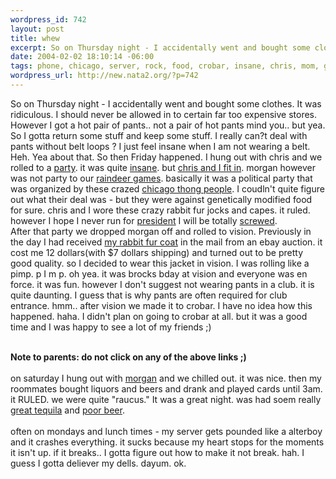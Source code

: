 ```yaml
--- 
wordpress_id: 742
layout: post
title: whew
excerpt: So on Thursday night - I accidentally went and bought some clothes. It was ridiculous. I should never be allowed in to certain far too expensive stores. However I got a hot pair of pants.. not a pair of hot pants mind you.. but yea. So I gotta return some stuff and keep some stuff. I really can?t deal with pants without belt loops ? I just feel insane when I am not wearing a belt. Heh. Yea about ...
date: 2004-02-02 18:10:14 -06:00
tags: phone, chicago, server, rock, food, crobar, insane, chris, mom, games, politic, hong
wordpress_url: http://new.nata2.org/?p=742
---
```

So on Thursday night - I accidentally went and bought some clothes. It was ridiculous. I should never be allowed in to certain far too expensive stores. However I got a hot pair of pants.. not a pair of hot pants mind you.. but yea. So I gotta return some stuff and keep some stuff. I really can?t deal with pants without belt loops ? I just feel insane when I am not wearing a belt. Heh. Yea about that. So then Friday happened. I hung out with chris and we rolled to a <a href="http://www.chicagothong.org/ ">party</a>. it was quite <a href="http://nata2.info/?path=pictures%2Fevents%2Fchicago_thong_04&img=thong%20party%20018.jpg">insane</a>. but <a href="http://nata2.info/?path=pictures%2Fevents%2Fchicago_thong_04&img=thong%20party%20010.jpg">chris and I fit in</a>. morgan however was not party to our <a href="http://nata2.info/?path=pictures%2Fevents%2Fchicago_thong_04&img=thong%20party%20014.jpg">raindeer games</a>. basically it was a political party that was organized by these crazed <a href="http://www.chicagothong.org/ ">chicago thong people</a>. I coudln't quite figure out what their deal was - but they were against genetically modified food for sure. chris and I wore these crazy rabbit fur jocks and capes. it ruled. however I hope I never run for <a href="http://nata2.info/?path=pictures%2Fevents%2Fchicago_thong_04&img=thong%20party%20002.jpg">president</a> I will be totally <a href="http://nata2.info/?path=pictures%2Fevents%2Fchicago_thong_04&img=thong%20party%20015.jpg">screwed</a>.<br/>After that party we dropped morgan off and rolled to vision. Previously in the day I had received <a href="http://www.nata2.info/?path=pictures%2Fmisc%2Fphone_camera%2Fphotolog&img=1075505796-t610(1).jpg">my rabbit fur coat</a> in the mail from an ebay auction. it cost me 12 dollars(with $7 dollars shipping) and turned out to be pretty good quality. so I decided to wear this jacket in vision. I was rolling like a pimp. p I m p. oh yea. it was brocks bday at vision and everyone was en force. it was fun. however I don't suggest not wearing pants in a club. it is quite daunting. I guess that is why pants are often required for club entrance. hmm.. after vision we made it to crobar. I have no idea how this happened. haha. I didn't plan on going to crobar at all. but it was a good time and I was happy to see a lot of my friends ;)

<br/><b>Note to parents: do not click on any of the above links ;)</b><br/><br/>on saturday I hung out with <a href="http://www.nata2.info/?path=pictures%2Fmisc%2Fphone_camera%2Fphotolog&img=1075703490-t610(1).jpg">morgan</a> and we chilled out. it was nice. then my roommates bought liquors and beers and drank and played cards until 3am. it RULED. we were quite "raucus." It was a great night. was had soem really <a href="http://www.patrontequila.com/patron2.html">great tequila</a> and <a href="http://www.millerbrewing.com/home.asp">poor beer</a>.
<br/><br/>often on mondays and lunch times - my server gets pounded like a alterboy and it crashes everything. it sucks because my heart stops for the moments it isn't up. if it breaks.. I gotta figure out how to make it not break. hah. I guess I gotta deliever my dells. dayum. ok. 

